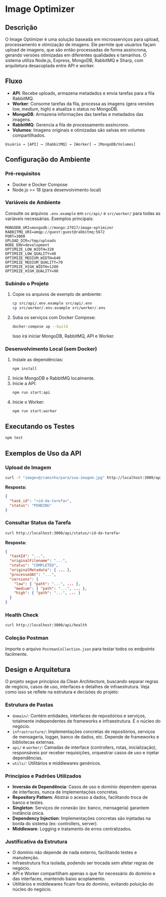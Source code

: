 # Image Optimizer

## Descrição

O Image Optimizer é uma solução baseada em microsserviços para upload, processamento e otimização de imagens. Ele permite que usuários façam upload de imagens, que são então processadas de forma assíncrona, gerando versões otimizadas em diferentes qualidades e tamanhos. O sistema utiliza Node.js, Express, MongoDB, RabbitMQ e Sharp, com arquitetura desacoplada entre API e worker.

## Fluxo

- **API**: Recebe uploads, armazena metadados e envia tarefas para a fila RabbitMQ.
- **Worker**: Consome tarefas da fila, processa as imagens (gera versões low, medium, high) e atualiza o status no MongoDB.
- **MongoDB**: Armazena informações das tarefas e metadados das imagens.
- **RabbitMQ**: Gerencia a fila de processamento assíncrono.
- **Volumes**: Imagens originais e otimizadas são salvas em volumes compartilhados.

```
Usuário → [API] → [RabbitMQ] → [Worker] → [MongoDB/Volumes]
```

## Configuração do Ambiente

### Pré-requisitos

- Docker e Docker Compose
- Node.js >= 18 (para desenvolvimento local)

### Variáveis de Ambiente

Consulte os arquivos `.env.example` em `src/api/` e `src/worker/` para todas as variáveis necessárias. Exemplos principais:

```
MONGODB_URI=mongodb://mongo:27017/image-optimizer
RABBITMQ_URI=amqp://guest:guest@rabbitmq:5672
PORT=3000
UPLOAD_DIR=/tmp/uploads
NODE_ENV=development
OPTIMIZE_LOW_WIDTH=320
OPTIMIZE_LOW_QUALITY=40
OPTIMIZE_MEDIUM_WIDTH=640
OPTIMIZE_MEDIUM_QUALITY=70
OPTIMIZE_HIGH_WIDTH=1280
OPTIMIZE_HIGH_QUALITY=90
```

### Subindo o Projeto

1. Copie os arquivos de exemplo de ambiente:
   ```zsh
   cp src/api/.env.example src/api/.env
   cp src/worker/.env.example src/worker/.env
   ```
2. Suba os serviços com Docker Compose:
   ```zsh
   docker-compose up --build
   ```
   Isso irá iniciar MongoDB, RabbitMQ, API e Worker.

### Desenvolvimento Local (sem Docker)

1. Instale as dependências:
   ```zsh
   npm install
   ```
2. Inicie MongoDB e RabbitMQ localmente.
3. Inicie a API:
   ```zsh
   npm run start:api
   ```
4. Inicie o Worker:
   ```zsh
   npm run start:worker
   ```

## Executando os Testes

```zsh
npm test
```

## Exemplos de Uso da API

### Upload de Imagem

```zsh
curl -F "image=@/caminho/para/sua-imagem.jpg" http://localhost:3000/api/upload
```

**Resposta:**

```json
{
  "task_id": "<id-da-tarefa>",
  "status": "PENDING"
}
```

### Consultar Status da Tarefa

```zsh
curl http://localhost:3000/api/status/<id-da-tarefa>
```

**Resposta:**

```json
{
  "taskId": "...",
  "originalFilename": "...",
  "status": "COMPLETED",
  "originalMetadata": { ... },
  "processedAt": "...",
  "versions": {
    "low": { "path": "...", ... },
    "medium": { "path": "...", ... },
    "high": { "path": "...", ... }
  }
}
```

### Health Check

```zsh
curl http://localhost:3000/api/health
```

### Coleção Postman

Importe o arquivo `PostmanCollection.json` para testar todos os endpoints facilmente.

## Design e Arquitetura

O projeto segue princípios da Clean Architecture, buscando separar regras de negócio, casos de uso, interfaces e detalhes de infraestrutura. Veja como isso se reflete na estrutura e decisões do projeto:

### Estrutura de Pastas

- `domain/`: Contém entidades, interfaces de repositórios e serviços, totalmente independentes de frameworks e infraestrutura. É o núcleo do negócio.
- `infrastructure/`: Implementações concretas de repositórios, serviços de mensageria, logger, banco de dados, etc. Depende de frameworks e bibliotecas externas.
- `api/` e `worker/`: Camadas de interface (controllers, rotas, inicialização), responsáveis por receber requisições, orquestrar casos de uso e injetar dependências.
- `utils/`: Utilitários e middlewares genéricos.

### Princípios e Padrões Utilizados

- **Inversão de Dependência**: Casos de uso e domínio dependem apenas de interfaces, nunca de implementações concretas.
- **Repository Pattern**: Abstrai o acesso a dados, facilitando troca de banco e testes.
- **Singleton**: Serviços de conexão (ex: banco, mensageria) garantem instância única.
- **Dependency Injection**: Implementações concretas são injetadas na borda do sistema (ex: controllers, server).
- **Middleware**: Logging e tratamento de erros centralizados.

### Justificativa da Estrutura

- O domínio não depende de nada externo, facilitando testes e manutenção.
- Infraestrutura fica isolada, podendo ser trocada sem afetar regras de negócio.
- API e Worker compartilham apenas o que for necessário do domínio e das interfaces, mantendo baixo acoplamento.
- Utilitários e middlewares ficam fora do domínio, evitando poluição do núcleo do negócio.
